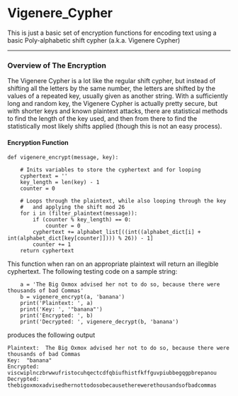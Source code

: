 # Vigenere_Cypher
This is just a basic set of encryption functions for encoding text using a basic Poly-alphabetic shift cypher (a.k.a. Vigenere Cypher)

---
### Overview of The Encryption    
 The Vigenere Cypher is a lot like the regular shift cypher, but instead
   of shifting all the letters by the same number, the letters are shifted by the 
   values of a repeated key, usually given as another string. With a sufficiently long
   and random key, the Vigenere Cypher is actually pretty secure, but with shorter keys
   and known plaintext attacks, there are statistical methods to find the length of the
   key used, and then from there to find the statistically most likely shifts applied (though
   this is not an easy process). 

#### Encryption Function
```
def vigenere_encrypt(message, key):

    # Inits variables to store the cyphertext and for looping
    cyphertext = ''
    key_length = len(key) - 1
    counter = 0

    # Loops through the plaintext, while also looping through the key
    #   and applying the shift mod 26
    for i in (filter_plaintext(message)):
        if (counter % key_length) == 0:
            counter = 0
        cyphertext += alphabet_list[((int((alphabet_dict[i] + int(alphabet_dict[key[counter]]))) % 26)) - 1] 
        counter += 1
    return cyphertext
```

This function when ran on an appropriate plaintext will return an illegible cyphertext. The following testing code on a sample string:
```
    a = 'The Big Oxmox advised her not to do so, because there were thousands of bad Commas'
    b = vigenere_encrypt(a, 'banana')
    print('Plaintext: ', a)
    print('Key: ', '"banana"')
    print('Encrypted: ', b)
    print('Decrypted: ', vigenere_decrypt(b, 'banana')
```
produces the following output
```
Plaintext:  The Big Oxmox advised her not to do so, because there were thousands of bad Commas
Key:  "banana"
Encrypted:  viscwiplnczbrwwufristocuhqectcdfqbiufhistfkffguvpiubbegqgpbrepanou
Decrypted:  thebigoxmoxadvisedhernottodosobecausetherewerethousandsofbadcommas
```
